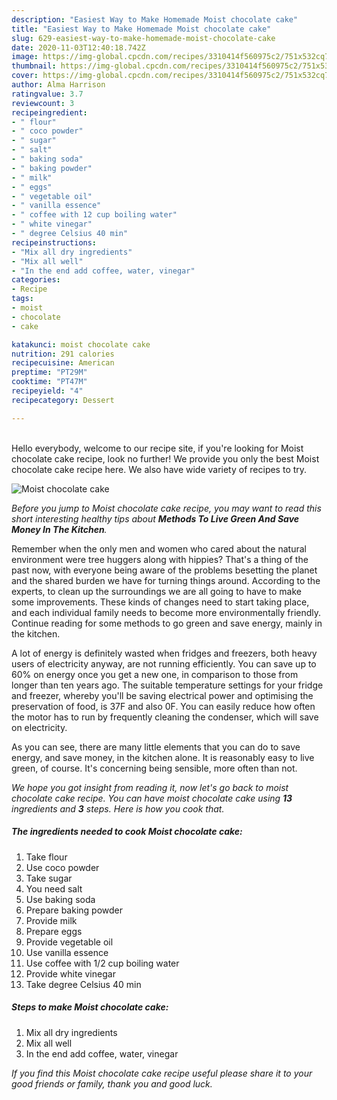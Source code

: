 ```yaml
---
description: "Easiest Way to Make Homemade Moist chocolate cake"
title: "Easiest Way to Make Homemade Moist chocolate cake"
slug: 629-easiest-way-to-make-homemade-moist-chocolate-cake
date: 2020-11-03T12:40:18.742Z
image: https://img-global.cpcdn.com/recipes/3310414f560975c2/751x532cq70/moist-chocolate-cake-recipe-main-photo.jpg
thumbnail: https://img-global.cpcdn.com/recipes/3310414f560975c2/751x532cq70/moist-chocolate-cake-recipe-main-photo.jpg
cover: https://img-global.cpcdn.com/recipes/3310414f560975c2/751x532cq70/moist-chocolate-cake-recipe-main-photo.jpg
author: Alma Harrison
ratingvalue: 3.7
reviewcount: 3
recipeingredient:
- " flour"
- " coco powder"
- " sugar"
- " salt"
- " baking soda"
- " baking powder"
- " milk"
- " eggs"
- " vegetable oil"
- " vanilla essence"
- " coffee with 12 cup boiling water"
- " white vinegar"
- " degree Celsius 40 min"
recipeinstructions:
- "Mix all dry ingredients"
- "Mix all well"
- "In the end add coffee, water, vinegar"
categories:
- Recipe
tags:
- moist
- chocolate
- cake

katakunci: moist chocolate cake 
nutrition: 291 calories
recipecuisine: American
preptime: "PT29M"
cooktime: "PT47M"
recipeyield: "4"
recipecategory: Dessert

---
```

<br>
Hello everybody, welcome to our recipe site, if you're looking for Moist chocolate cake recipe, look no further! We provide you only the best Moist chocolate cake recipe here. We also have wide variety of recipes to try.
<br>


![Moist chocolate cake](https://img-global.cpcdn.com/recipes/3310414f560975c2/751x532cq70/moist-chocolate-cake-recipe-main-photo.jpg)

<i>Before you jump to Moist chocolate cake recipe, you may want to read this short interesting healthy tips about 
<strong>Methods To Live Green And Save Money In The Kitchen</strong>.</i>
</br>

Remember when the only men and women who cared about the natural environment were tree huggers along with hippies? That's a thing of the past now, with everyone being aware of the problems besetting the planet and the shared burden we have for turning things around. According to the experts, to clean up the surroundings we are all going to have to make some improvements. These kinds of changes need to start taking place, and each individual family needs to become more environmentally friendly. Continue reading for some methods to go green and save energy, mainly in the kitchen.

A lot of energy is definitely wasted when fridges and freezers, both heavy users of electricity anyway, are not running efficiently. You can save up to 60% on energy once you get a new one, in comparison to those from longer than ten years ago. The suitable temperature settings for your fridge and freezer, whereby you'll be saving electrical power and optimising the preservation of food, is 37F and also 0F. You can easily reduce how often the motor has to run by frequently cleaning the condenser, which will save on electricity.

As you can see, there are many little elements that you can do to save energy, and save money, in the kitchen alone. It is reasonably easy to live green, of course. It's concerning being sensible, more often than not.


<i>We hope you got insight from reading it, now let's go back to moist chocolate cake recipe. You can have moist chocolate cake using <strong>13</strong> ingredients and <strong>3</strong> steps. Here is how you cook that.
</i>

##### The ingredients needed to cook Moist chocolate cake:

1. Take  flour
1. Use  coco powder
1. Take  sugar
1. You need  salt
1. Use  baking soda
1. Prepare  baking powder
1. Provide  milk
1. Prepare  eggs
1. Provide  vegetable oil
1. Use  vanilla essence
1. Use  coffee with 1/2 cup boiling water
1. Provide  white vinegar
1. Take  degree Celsius 40 min


##### Steps to make Moist chocolate cake:

1. Mix all dry ingredients
1. Mix all well
1. In the end add coffee, water, vinegar


<i>If you find this Moist chocolate cake recipe useful please share it to your good friends or family, thank you and good luck.</i>
